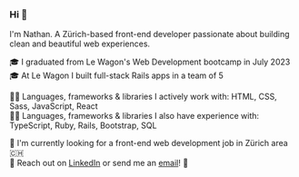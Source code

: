 ### Hi 👋

I'm Nathan. A Zürich-based front-end developer passionate about building clean and beautiful web experiences.

🎓 I graduated from Le Wagon's Web Development bootcamp in July 2023<br>
🎓 At Le Wagon I built full-stack Rails apps in a team of 5<br>

👨‍💻 Languages, frameworks & libraries I actively work with: HTML, CSS, Sass, JavaScript, React<br>
👨‍💻 Languages, frameworks & libraries I also have experience with: TypeScript, Ruby, Rails, Bootstrap, SQL

🎯 I'm currently looking for a front-end web development job in Zürich area 🇨🇭<br>
🔗 Reach out on [LinkedIn](https://www.linkedin.com/in/nathansoussana/) or send me an [email](mailto:nathan.soussana@gmail.com)! 📩
